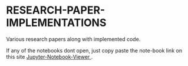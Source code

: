 # RESEARCH-PAPER-IMPLEMENTATIONS
Various research papers along with implemented code.

If any of the notebooks dont open, just copy paste the note-book link on this site <a href="https://nbviewer.jupyter.org/"> Jupyter-Notebook-Viewer </a>.
